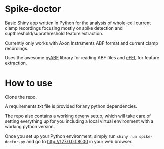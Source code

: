 # Spike-doctor
Basic Shiny app written in Python for the analysis of whole-cell current clamp recordings focusing mostly on spike detection and supthreshold/suprathreshold feature extraction.

Currently only works with Axon Instruments ABF format and current clamp recordings.

Uses the awesome [pyABF](https://github.com/swharden/pyABF) library for reading ABF files and [eFEL](https://github.com/openbraininstitute/eFEL) for feature extraction.

# How to use
Clone the repo. 

A requirements.txt file is provided for any python dependencies.

The repo also contains a working [devenv](https://devenv.sh/) setup, which will take care of setting everything up for you including a local virtual environment with a working python version.

Once you set up your Python environment, simply run `shiny run spike-doctor.py` and go to http://127.0.0.1:8000 in your web browser.
